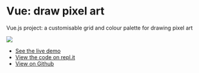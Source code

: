 # Vue: draw pixel art

Vue.js project: a customisable grid and colour palette for drawing pixel art

![](https://raw.githubusercontent.com/rolandjlevy/vue-draw-pixel-art/master/images/pixel-grid-draw.gif)

+ [See the live demo](https://vue-pixel-grid-draw.rjlevy.repl.co/?target=_blank)
+ [View the code on repl.it](https://repl.it/@rjlevy/vue-pixel-grid-draw/?target=_blank)
+ [View on Github](https://github.com/rolandjlevy/vue-pixel-grid-draw/?target=_blank)

